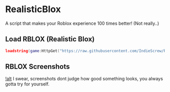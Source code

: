# RealisticBlox
A script that makes your Roblox experience 100 times better! (Not really..)

## Load RBLOX (Realistic Blox)
```lua
loadstring(game:HttpGet("https://raw.githubusercontent.com/IndieScrew/RealisticBlox/refs/heads/main/loadrblox.lua", true))()
```

## RBLOX Screenshots
[!alt](https://raw.githubusercontent.com/IndieScrew/RealisticBlox/refs/heads/main/image_2025-05-24_074209980.png)
I swear, screenshots dont judge how good something looks, you always gotta try for yourself.
